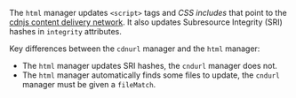 The `html` manager updates `<script>` tags and _CSS includes_ that point to the [cdnjs content delivery network](https://cdnjs.com/).
It also updates Subresource Integrity (SRI) hashes in `integrity` attributes.

Key differences between the `cdnurl` manager and the `html` manager:

- The `html` manager updates SRI hashes, the `cndurl` manager does not.
- The `html` manager automatically finds some files to update, the `cndurl` manager must be given a `fileMatch`.
